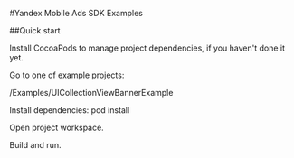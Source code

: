 #Yandex Mobile Ads SDK Examples

##Quick start

Install CocoaPods to manage project dependencies, if you haven't done it yet.

Go to one of example projects:

/Examples/UICollectionViewBannerExample

Install dependencies: pod install

Open project workspace.

Build and run.
